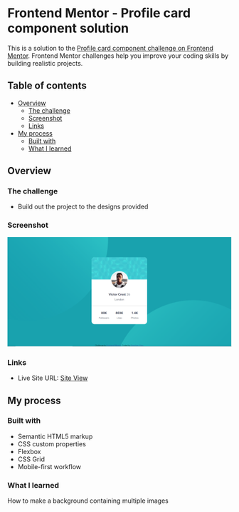 # Frontend Mentor - Profile card component solution

This is a solution to the [Profile card component challenge on Frontend Mentor](https://www.frontendmentor.io/challenges/profile-card-component-cfArpWshJ). Frontend Mentor challenges help you improve your coding skills by building realistic projects.

## Table of contents

- [Overview](#overview)
  - [The challenge](#the-challenge)
  - [Screenshot](#screenshot)
  - [Links](#links)
- [My process](#my-process)
  - [Built with](#built-with)
  - [What I learned](#what-i-learned)

## Overview

### The challenge

- Build out the project to the designs provided

### Screenshot

![Desktop View](design/Screenshot.PNG)


### Links

- Live Site URL: [Site View](https://skanthanvijay.github.io/Frontend-Mentor-3/)

## My process

### Built with

- Semantic HTML5 markup
- CSS custom properties
- Flexbox
- CSS Grid
- Mobile-first workflow


### What I learned

How to make a background containing multiple images
